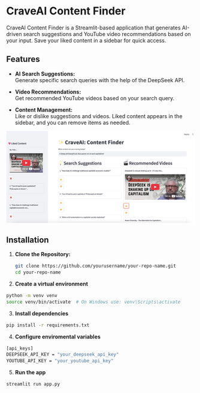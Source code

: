 # CraveAI Content Finder

CraveAI Content Finder is a Streamlit-based application that generates AI-driven search suggestions and YouTube video recommendations based on your input. Save your liked content in a sidebar for quick access.

## Features

- **AI Search Suggestions:**  
  Generate specific search queries with the help of the DeepSeek API.

- **Video Recommendations:**  
  Get recommended YouTube videos based on your search query.

- **Content Management:**  
  Like or dislike suggestions and videos. Liked content appears in the sidebar, and you can remove items as needed.

![Application Screenshot](Application.png)

## Installation

1. **Clone the Repository:**

   ```bash
   git clone https://github.com/yourusername/your-repo-name.git
   cd your-repo-name

2. **Create a virtual environment**
```bash
python -m venv venv
source venv/bin/activate  # On Windows use: venv\Scripts\activate
```

3. **Install dependencies**
```bash
pip install -r requirements.txt
```

4. **Configure enviromental variables**
```bash
[api_keys]
DEEPSEEK_API_KEY = "your_deepseek_api_key"
YOUTUBE_API_KEY = "your_youtube_api_key"
```

5. **Run the app**
```bash
streamlit run app.py
```


